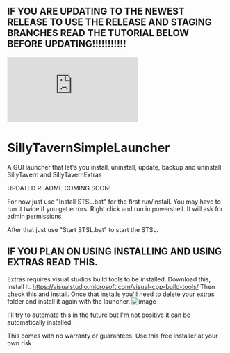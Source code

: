 ## IF YOU ARE UPDATING TO THE NEWEST RELEASE TO USE THE RELEASE AND STAGING BRANCHES READ THE TUTORIAL BELOW BEFORE UPDATING!!!!!!!!!!!
![url](https://github.com/BlueprintCoding/SillyTavernSimpleLauncher/blob/main/STSL%20to%20new%20branches%20instructions.pdf) 

# SillyTavernSimpleLauncher
A GUI launcher that let's you install, uninstall, update, backup and uninstall SillyTavern and SillyTavernExtras

UPDATED README COMING SOON!

For now just use "Install STSL.bat" for the first run/install. You may have to run it twice if you get errors. Right click and run in powershell. It will ask for admin permissions

After that just use "Start STSL.bat" to start the STSL.


## IF YOU PLAN ON USING INSTALLING AND USING EXTRAS READ THIS.

Extras requires visual studios build tools to be installed. 
Download this, install it. https://visualstudio.microsoft.com/visual-cpp-build-tools/
Then check this and install. Once that installs you'll need to delete your extras folder and install it again with the launcher. 
![image](https://github.com/BlueprintCoding/SillyTavernSimpleLauncher/assets/130100872/34543b99-bd11-4a72-897c-556c80136aca)

I'll try to automate this in the future but I'm not positive it can be automatically installed.


This comes with no warranty or guarantees. Use this free installer at your own risk
